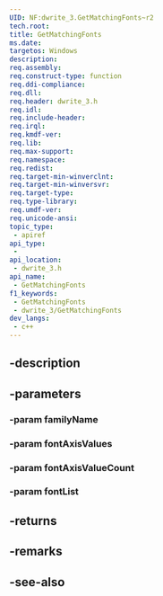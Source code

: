 ```yaml
---
UID: NF:dwrite_3.GetMatchingFonts~r2
tech.root: 
title: GetMatchingFonts
ms.date: 
targetos: Windows
description: 
req.assembly: 
req.construct-type: function
req.ddi-compliance: 
req.dll: 
req.header: dwrite_3.h
req.idl: 
req.include-header: 
req.irql: 
req.kmdf-ver: 
req.lib: 
req.max-support: 
req.namespace: 
req.redist: 
req.target-min-winverclnt: 
req.target-min-winversvr: 
req.target-type: 
req.type-library: 
req.umdf-ver: 
req.unicode-ansi: 
topic_type:
 - apiref
api_type:
 - 
api_location:
 - dwrite_3.h
api_name:
 - GetMatchingFonts
f1_keywords:
 - GetMatchingFonts
 - dwrite_3/GetMatchingFonts
dev_langs:
 - c++
---
```


## -description

## -parameters

### -param familyName

### -param fontAxisValues

### -param fontAxisValueCount

### -param fontList

## -returns

## -remarks

## -see-also

